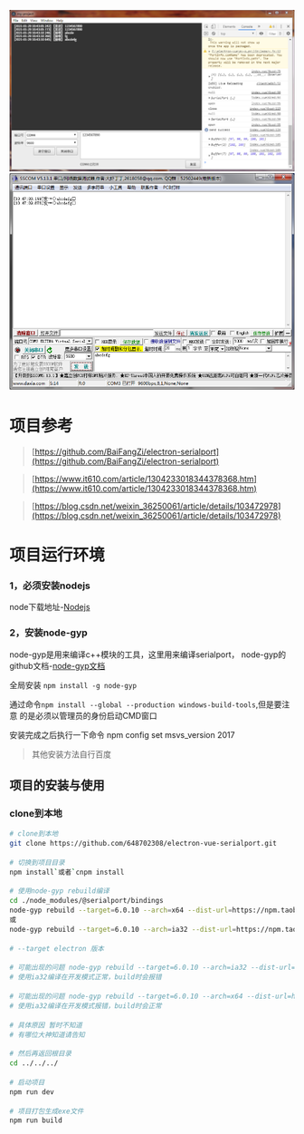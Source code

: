 ![](https://github.com/648702308/electron-vue-serialport/blob/main/files/1.png)
![](https://github.com/648702308/electron-vue-serialport/blob/main/files/2.png)

# 项目参考
> [https://github.com/BaiFangZi/electron-serialport](https://github.com/BaiFangZi/electron-serialport)

> [https://www.it610.com/article/1304233018344378368.htm](https://www.it610.com/article/1304233018344378368.htm)

> [https://blog.csdn.net/weixin_36250061/article/details/103472978](https://blog.csdn.net/weixin_36250061/article/details/103472978)

# 项目运行环境
### 1，必须安装nodejs
node下载地址-[Nodejs](http://nodejs.cn/download/)

### 2，安装node-gyp
node-gyp是用来编译c++模块的工具，这里用来编译serialport，
node-gyp的github文档-[node-gyp文档](https://github.com/nodejs/node-gyp)

全局安装 `npm install -g node-gyp`

通过命令`npm install --global --production windows-build-tools`,但是要注意
的是必须以管理员的身份启动CMD窗口

安装完成之后执行一下命令
npm config set msvs_version 2017

> 其他安装方法自行百度

## 项目的安装与使用
### clone到本地

``` bash
# clone到本地
git clone https://github.com/648702308/electron-vue-serialport.git

# 切换到项目目录
npm install`或者`cnpm install

# 使用node-gyp rebuild编译
cd ./node_modules/@serialport/bindings
node-gyp rebuild --target=6.0.10 --arch=x64 --dist-url=https://npm.taobao.org/mirrors/atom-shell
或
node-gyp rebuild --target=6.0.10 --arch=ia32 --dist-url=https://npm.taobao.org/mirrors/atom-shell

# --target electron 版本

# 可能出现的问题 node-gyp rebuild --target=6.0.10 --arch=ia32 --dist-url=https://npm.taobao.org/mirrors/atom-shell
# 使用ia32编译在开发模式正常，build时会报错

# 可能出现的问题 node-gyp rebuild --target=6.0.10 --arch=x64 --dist-url=https://npm.taobao.org/mirrors/atom-shell
# 使用ia32编译在开发模式报错，build时会正常

# 具体原因 暂时不知道
# 有哪位大神知道请告知

# 然后再返回根目录
cd ../../../

# 启动项目
npm run dev

# 项目打包生成exe文件
npm run build

```
